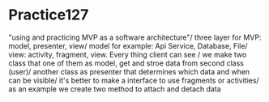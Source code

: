 # Practice127

"using and practicing MVP as a software architecture"/
three layer for MVP: model, presenter, view/
model for example: Api Service, Database, File/
view: activity, fragment, view. Every thing client can see	/
we make two class that one of them as model, get and stroe data from second class (user)/
another class as presenter that determines which data and when can be visible/
it's better to make a interface to use fragments or activities/
as an example we create two method to attach and detach data
